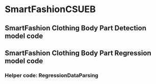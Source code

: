 # SmartFashionCSUEB
## SmartFashion Clothing Body Part Detection model code
## SmartFashion Clothing Body Part Regression model code
### Helper code: RegressionDataParsing
